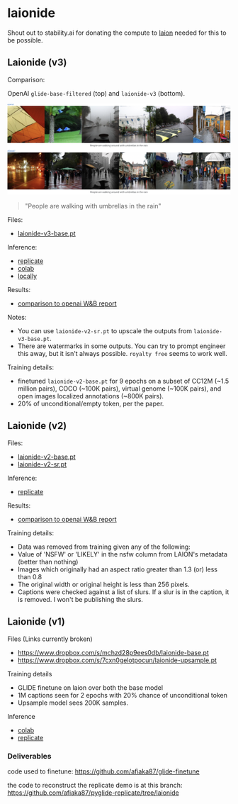 # laionide 

Shout out to stability.ai for donating the compute to [laion](https://discord.gg/8pSACZJk) needed for this to be possible.

## Laionide (v3)

Comparison:

OpenAI `glide-base-filtered` (top) and `laionide-v3` (bottom).

![](/compare.png)

> "People are walking with umbrellas in the rain" 

Files:
- [laionide-v3-base.pt](https://github.com/afiaka87/laionide/releases/download/Checkpoints/laionide-v3-base.pt)

Inference:
- [replicate](https://replicate.com/afiaka87/laionide-v3)
- [colab](https://gist.github.com/afiaka87/8655b15c94bf0e80f586ce54cfe39ab5#file-laionide-v3-ipynb)
- [locally](https://github.com/afiaka87/pyglide)

Results:
- [comparison to openai W&B report](https://wandb.ai/afiaka87/laionide-v3-glide/reports/Laionide-Version-3-Benchmark--VmlldzoxNjE0MTE3)

Notes:
- You can use `laionide-v2-sr.pt` to upscale the outputs from `laionide-v3-base.pt`.
- There are watermarks in some outputs. You can try to prompt engineer this away, but it isn't always possible. `royalty free` seems to work well. 

Training details:
- finetuned `laionide-v2-base.pt` for 9 epochs on a subset of CC12M (~1.5 million pairs), COCO (~100K pairs), virtual genome (~100K pairs), and open images localized annotations (~800K pairs). 
- 20% of unconditional/empty token, per the paper.

## Laionide (v2)

Files:
- [laionide-v2-base.pt](https://github.com/afiaka87/laionide/releases/download/Checkpoints/laionide-v2-base.pt)
- [laionide-v2-sr.pt](https://github.com/afiaka87/laionide/releases/download/Checkpoints/laionide-v2-sr.pt)

Inference:
- [replicate](https://replicate.com/afiaka87/laionide-v2)

Results:
- [comparison to openai W&B report](https://wandb.ai/afiaka87/glide_compare/reports/Finetuning-GLIDE-on-LAION-does-it-work---VmlldzoxNTg3MTkz)

Training details:
- Data was removed from training given any of the following:
- Value of 'NSFW' or 'LIKELY' in the nsfw column from LAION's metadata (better than nothing)
- Images which originally had an aspect ratio greater than 1.3 (or) less than 0.8
- The original width or original height is less than 256 pixels.
- Captions were checked against a list of slurs. If a slur is in the caption, it is removed. I won't be publishing the slurs.


## Laionide (v1)

Files (Links currently broken)
- https://www.dropbox.com/s/mchzd28p9ees0db/laionide-base.pt
- https://www.dropbox.com/s/7cxn0gelotpocun/laionide-upsample.pt

Training details

- GLIDE finetune on laion over both the base model 
- 1M captions seen for 2 epochs with 20% chance of unconditional token
- Upsample model sees 200K samples.

Inference
- [colab](https://gist.github.com/afiaka87/5f64e4de49b50554270a0a6ece243014#file-laionide-ipynb)
- [replicate](https://replicate.com/afiaka87/laionide)

### Deliverables

code used to finetune:
https://github.com/afiaka87/glide-finetune

the code to reconstruct the replicate demo is at this branch:
https://github.com/afiaka87/pyglide-replicate/tree/laionide
